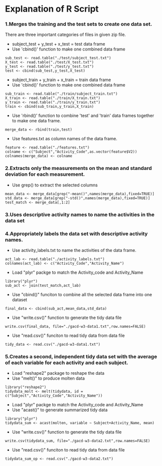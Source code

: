 Explanation of R Script
============================
### 1.Merges the training and the test sets to create one data set.
There are three important categories of files in given zip file.
* subject_test  +   y_test    +     x_test    =   test data frame
* Use 'cbind()' function to make one combined data frame
```
sub_test <- read.table("./test/subject_test.txt")
X_test <- read.table("./test/X_test.txt")
y_test <- read.table("./test/y_test.txt")
test <- cbind(sub_test,y_test,X_test)
```

* subject_train +   y_train   +     x_train   =   train data frame
* Use 'cbind()' function to make one combined data frame
```
sub_train <- read.table("./train/subject_train.txt")
X_train <- read.table("./train/X_train.txt")
y_train <- read.table("./train/y_train.txt")
train <- cbind(sub_train,y_train,X_train)
```

* Use 'rbind()' function to combine 'test' and 'train' data frames together to make one data frame.
```
merge_data <- rbind(train,test)
```

* Use features.txt as column names of the data frame.
```
feature <- read.table("./features.txt")
colname <- c("Subject","Activity_Code",as.vector(feature$V2))
colnames(merge_data) <- colname
```

### 2.Extracts only the measurements on the mean and standard deviation for each measurement. 
* Use grep() to extract the selected columns
```
mean_data <- merge_data[grep("-mean()",names(merge_data),fixed=TRUE)]
std_data <- merge_data[grep("-std()",names(merge_data),fixed=TRUE)]
test_match <- merge_data[,1:2]
```

### 3.Uses descriptive activity names to name the activities in the data set
### 4.Appropriately labels the data set with descriptive activity names.
* Use activity_labels.txt to name the activities of the data frame.
```
act_lab <- read.table("./activity_labels.txt")
colnames(act_lab) <- c("Activity_Code","Activity_Name")
```

* Load "plyr" packge to match the Activity_code and Activity_Name
```
library("plyr")
sub_act <- join(test_match,act_lab)
```

* Use "cbind()" funciton to combine all the selected data frame into one dataset
```
final_data <- cbind(sub_act,mean_data,std_data)
```

* Use "write.csv()" function to generate the tidy data file
```
write.csv(final_data, file="./gacd-w3-data1.txt",row.names=FALSE)
```

* Use "read.csv()" funciton to read tidy data from data file
```
tidy_data <- read.csv("./gacd-w3-data1.txt")
```

### 5.Creates a second, independent tidy data set with the average of each variable for each activity and each subject. 
* Load "reshape2" package to reshape the data
* Use "melt()" to produce molten data
```
library("reshape2")
tidydata_molt <- melt(tidydata, id = c("Subject","Activity_Code","Activity_Name"))
```

* Load "plyr" packge to match the Activity_code and Activity_Name
* Use "acast()" to generate summarized tidy data
```
library("plyr")
tidydata_sum <- acast(molten, variable ~ Subject+Activity_Name, mean)
```

* Use "write.csv()" function to generate the tidy data file
```
write.csv(tidydata_sum, file="./gacd-w3-data2.txt",row.names=FALSE)
```
* Use "read.csv()" funciton to read tidy data from data file
```
tidydata_sum_op <- read.csv("./gacd-w3-data2.txt")
```
